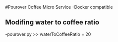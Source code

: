 #Pourover Coffee Micro Service
-Docker compatible

## Modifing water to coffee ratio
-pourover.py >> waterToCoffeeRatio = 20
